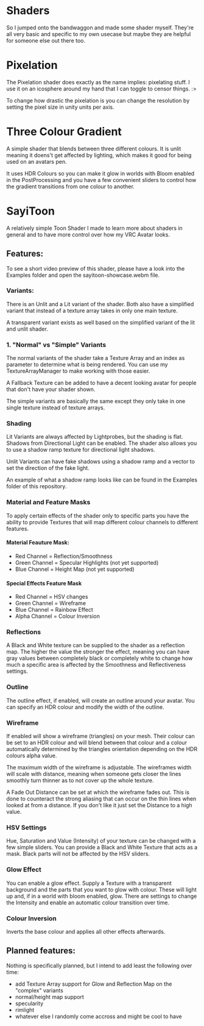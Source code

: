 # Shaders
So I jumped onto the bandwaggon and made some shader myself. They're all very basic and specific to my own usecase but maybe they are helpful for someone else out there too.

# Pixelation
The Pixelation shader does exactly as the name implies: pixelating stuff. I use it on an icosphere around my hand that I can toggle to censor things. :>

To change how drastic the pixelation is you can change the resolution by setting the pixel size in unity units per axis.

# Three Colour Gradient
A simple shader that blends between three different colours. It is unlit meaning it doens't get affected by lighting, which makes it good for being used on an avatars pen.

It uses HDR Colours so you can make it glow in worlds with Bloom enabled in the PostProcessing and you have a few convenient sliders to control how the gradient transitions from one colour to another.

# SayiToon
A relatively simple Toon Shader I made to learn more about shaders in general and to have more control over how my VRC Avatar looks.

## Features:
To see a short video preview of this shader, please have a look into the Examples folder and open the sayitoon-showcase.webm file.

### Variants:
There is an Unlit and a Lit variant of the shader. Both also have a simplified variant that instead of a texture array takes in only one main texture.

A transparent variant exists as well based on the simplified variant of the lit and unlit shader.

### 1. "Normal" vs "Simple" Variants
The normal variants of the shader take a Texture Array and an index as parameter to determine what is being rendered. You can use my TextureArrayManager to make working with those easier.

A Fallback Texture can be added to have a decent looking avatar for people that don't have your shader shown.

The simple variants are basically the same except they only take in one single texture instead of texture arrays.

### Shading
Lit Variants are always affected by Lightprobes, but the shading is flat. Shadows from Directional Light can be enabled. The shader also allows you to use a shadow ramp texture for directional light shadows.

Unlit Variants can have fake shadows using a shadow ramp and a vector to set the direction of the fake light.

An example of what a shadow ramp looks like can be found in the Examples folder of this repository.

### Material and Feature Masks
To apply certain effects of the shader only to specific parts you have the ability to provide Textures that will map different colour channels to different features.

#### Material Feauture Mask:
* Red Channel = Reflection/Smoothness
* Green Channel = Specular Highlights (not yet supported)
* Blue Channel = Height Map (not yet supported)

#### Special Effects Feature Mask
* Red Channel = HSV changes
* Green Channel = Wireframe
* Blue Channel = Rainbow Effect
* Alpha Channel = Colour Inversion

### Reflections
A Black and White texture can be supplied to the shader as a reflection map. The higher the value the stronger the effect, meaning you can have gray values between completely black or completely white to change how much a specific area is affected by the Smoothness and Reflectiveness settings.

### Outline
The outline effect, if enabled, will create an outline around your avatar. You can specify an HDR colour and modify the width of the outline.

### Wireframe
If enabled will show a wireframe (triangles) on your mesh. Their colour can be set to an HDR colour and will blend between that colour and a colour automatically determined by the triangles orientation depending on the HDR colours alpha value.

The maximum width of the wireframe is adjustable. The wireframes width will scale with distance, meaning when someone gets closer the lines smoothly turn thinner as to not cover up the whole texture.

A Fade Out Distance can be set at which the wireframe fades out. This is done to counteract the strong aliasing that can occur on the thin lines when looked at from a distance. If you don't like it just set the Distance to a high value.

### HSV Settings
Hue, Saturation and Value (Intensity) of your texture can be changed with a few simple sliders. You can provide a Black and White Texture that acts as a mask. Black parts will not be affected by the HSV sliders.

### Glow Effect
You can enable a glow effect. Supply a Texture with a transparent background and the parts that you want to glow with colour. These will light up and, if in a world with bloom enabled, glow. There are settings to change the Intensity and enable an automatic colour transition over time.

### Colour Inversion
Inverts the base colour and applies all other effects afterwards.

## Planned features:
Nothing is specifically planned, but I intend to add least the following over time:
* add Texture Array support for Glow and Reflection Map on the "complex" variants
* normal/height map support
* specularity
* rimlight
* whatever else I randomly come accross and might be cool to have